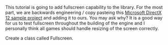 This tutorial is going to add fullscreen capability to the library. For the most part, we are backwards engineering / copy pasteing this [Microsoft DirectX 12 sample project](https://github.com/microsoft/DirectX-Graphics-Samples/tree/master/Samples/Desktop/D3D12Fullscreen) and adding it to ours. You may ask why? It is a good way for us to test fullscreen throughout the building of the engine and I personally think all games should handle resizing of the screen correctly.

Create a class called Fullscreen.


